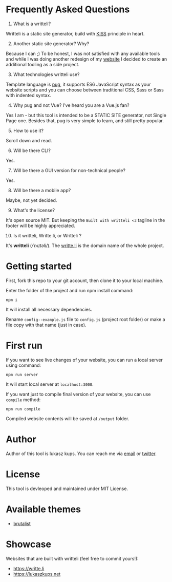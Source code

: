 # Frequently Asked Questions

1. What is a writteli?

Writteli is a static site generator, build with [KISS](https://en.wikipedia.org/wiki/KISS_principle) principle in heart.

2. Another static site generator? Why?

Because I can ;) To be honest, I was not satisfied with any available tools and while I was doing another redesign of my [website](https://lukaszkups.net) I decided to create an additional tooling as a side project.

3. What technologies writteli use?

Template language is [pug](https://pugjs.org), it supports ES6 JavaScript syntax as your website scripts and you can choose between traditional CSS, Sass or Sass with indented syntax.

4. Why pug and not Vue? I've heard you are a Vue.js fan?

Yes I am - but this tool is intended to be a STATIC SITE generator, not Single Page one. Besides that, pug is very simple to learn, and still pretty popular.

5. How to use it?

Scroll down and read.

6. Will be there CLI?

Yes.

7. Will be there a GUI version for non-technical people?

Yes.

8. Will be there a mobile app?

Maybe, not yet decided.

9. What's the license?

It's open source MIT. But keeping the `Built with writteli <3` tagline in the footer will be highly appreciated.

10. Is it writteli, Writte.li, or Writteli ?

It's **writteli** (*/ˈrʌɪtəli/*). The [writte.li](https://writte.li) is the domain name of the whole project.

# Getting started

First, fork this repo to your git account, then clone it to your local machine.

Enter the folder of the project and run npm install command:

```
npm i
```

It will install all necessary dependencies.

Rename `config--example.js` file to `config.js` (project root folder) or make a file copy with that name (just in case).

# First run

If you want to see live changes of your website, you can run a local server using command:

```
npm run server
```

It will start local server at `localhost:3000`.

If you want just to compile final version of your website, you can use `compile` method:

```
npm run compile
```

Compiled website contents will be saved at `/output` folder.

# Author

Author of this tool is lukasz kups. You can reach me via [email](mailto:letstalk@lukaszkups.net) or [twitter](https://twitter.com/lukaszkups).

# License

This tool is devleoped and maintained under MIT License.

# Available themes

- [brutalist](https://github.com/lukaszkups/writteli/tree/master/theme/brutalist)

# Showcase

Websites that are built with writteli (feel free to commit yours!):

- https://writte.li
- https://lukaszkups.net
